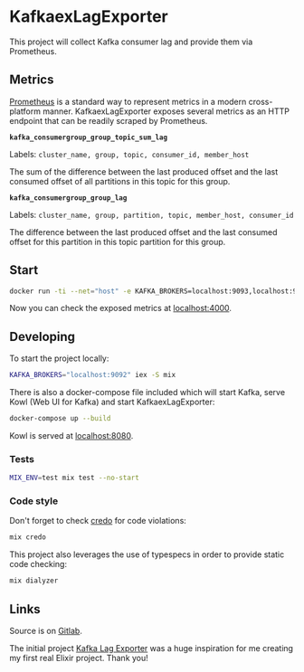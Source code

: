 # KafkaexLagExporter

This project will collect Kafka consumer lag and provide them via Prometheus.

## Metrics

[Prometheus](https://prometheus.io/) is a standard way to represent metrics in a modern cross-platform manner. KafkaexLagExporter exposes several metrics as an HTTP endpoint that can be readily scraped by Prometheus.

**`kafka_consumergroup_group_topic_sum_lag`**

Labels: `cluster_name, group, topic, consumer_id, member_host`

The sum of the difference between the last produced offset and the last consumed offset of all partitions in this topic for this group.

**`kafka_consumergroup_group_lag`**

Labels: `cluster_name, group, partition, topic, member_host, consumer_id`

The difference between the last produced offset and the last consumed offset for this partition in this topic partition for this group.

## Start

```bash
docker run -ti --net="host" -e KAFKA_BROKERS=localhost:9093,localhost:9094,localhost:9095 lechindianer/kafkaex_lag_exporter:0.2.0
```

Now you can check the exposed metrics at [localhost:4000](localhost:4000).

## Developing

To start the project locally:

```bash
KAFKA_BROKERS="localhost:9092" iex -S mix 
```

There is also a docker-compose file included which will start Kafka, serve Kowl (Web UI for Kafka) and start
KafkaexLagExporter:

```bash
docker-compose up --build
```

Kowl is served at [localhost:8080](localhost:8080).

### Tests

```bash
MIX_ENV=test mix test --no-start
```

###  Code style

Don't forget to check [credo](https://hexdocs.pm/credo/overview.html) for code violations:

```bash
mix credo
```

This project also leverages the use of typespecs in order to provide static code checking:

```bash
mix dialyzer
```

## Links

Source is on [Gitlab](https://gitlab.com/lechindianer/kafkaex-lag-exporter).

The initial project [Kafka Lag Exporter](https://github.com/seglo/kafka-lag-exporter) was a huge inspiration for me creating my first real Elixir project. Thank you!
